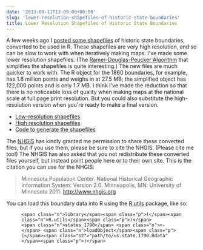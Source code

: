 ```yaml
---
date: '2013-09-11T13:09:00+00:00'
slug: 'lower-resolution-shapefiles-of-historic-state-boundaries'
title: Lower Resolution Shapefiles of Historic State Boundaries
---
```


A few weeks ago I [posted some shapefiles](http://lincolnmullen.com/blog/shapefiles-of-historic-us-state-boundaries-for-use-in/) of historic state boundaries, converted to be used in R. These shapefiles are very high resolution, and so can be slow to work with when iteratively making maps. I've made some lower resolution shapefiles. (The [Ramer-Douglas-Peucker Algorithm](http://karthaus.nl/rdp/) that simplifies the shapefiles is quite interesting.) The new files are much quicker to work with. The R object for the 1860 boundaries, for example, has 1.8 million points and weighs in at 27.5 MB; the simplified object has 122,000 points and is only 1.7 MB. I think I've made the reduction so that there is no noticeable loss of quality when making maps at the national scale at full page print resolution. But you could also substitute the high-resolution version when you're ready to make a final version.

-   [Low-resolution shapefiles](https://dl.dropboxusercontent.com/u/1125028/historic.states.low-res.zip)
-   [High resolution shapefiles](https://www.dropbox.com/s/xu0bug1x7hgm5h1/historic-state-boundaries.zip)
-   [Code to generate the shapefiles](https://github.com/lmullen/demographics-religion/blob/master/historic.shapefiles.r)

The [NHGIS](http://nhgis.org) has kindly granted me permission to share these converted files, but if you use them, please be sure to cite the NHGIS. (Please cite me too!) The NHGIS has also asked that you not redistribute these converted files yourself, but instead point people here or to their own site. This is the citation you can use for the NHGIS:

> Minnesota Population Center. National Historical Geographic Information System: Version 2.0. Minneapolis, MN: University of Minnesota 2011. <http://www.nhgis.org>

You can load this boundary data into R using the [R.utils](http://cran.r-project.org/web/packages/R.utils/index.html) package, like so:
<figure class="highlight">
<pre><code class="language-r" data-lang="r">&lt;span class="n">library&lt;/span>&lt;span class="p">(&lt;/span>&lt;span class="n">R.utils&lt;/span>&lt;span class="p">)&lt;/span>
&lt;span class="n">states_1790&lt;/span> &lt;span class="o">&lt;-&lt;/span> &lt;span class="n">loadObject&lt;/span>&lt;span class="p">(&lt;/span>&lt;span class="s2">"path/to/us.state.1790.Rdata"&lt;/span>&lt;span class="p">)&lt;/span></code></pre>
</figure>

